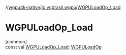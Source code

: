 //[wgpu4k-native](../../index.md)/[io.ygdrasil.wgpu](index.md)/[WGPULoadOp_Load](-w-g-p-u-load-op_-load.md)

# WGPULoadOp_Load

[common]\
const val [WGPULoadOp_Load](-w-g-p-u-load-op_-load.md): [WGPULoadOp](-w-g-p-u-load-op/index.md)